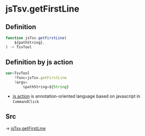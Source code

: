 # jsTsv.getFirstLine

## Definition

```js.js
function jsTsv.getFirstLine(
	${pathString},
) -> TsvTool
```


## Definition by js action

```js.js
var=TsvTool
	?func=jsTsv.getFirstLine
	?args=
		&pathString=${String}
```

- [js action](#) is annotation-oriented language based on javascript in `CommandClick`

## Src

-> [jsTsv.getFirstLine](https://github.com/puutaro/CommandClick/blob/master/app/src/main/java/com/puutaro/commandclick/fragment_lib/terminal_fragment/js_interface/tsv/JsTsv.kt#L34)


